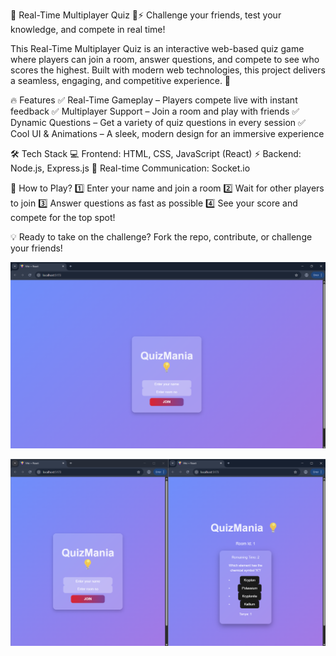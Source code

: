 🎯 Real-Time Multiplayer Quiz 🧠⚡
Challenge your friends, test your knowledge, and compete in real time!

This Real-Time Multiplayer Quiz is an interactive web-based quiz game where players can join a room, answer questions, and compete to see who scores the highest. Built with modern web technologies, this project delivers a seamless, engaging, and competitive experience. 🚀

🔥 Features
✅ Real-Time Gameplay – Players compete live with instant feedback
✅ Multiplayer Support – Join a room and play with friends
✅ Dynamic Questions – Get a variety of quiz questions in every session
✅ Cool UI & Animations – A sleek, modern design for an immersive experience

🛠 Tech Stack
💻 Frontend: HTML, CSS, JavaScript (React)
⚡ Backend: Node.js, Express.js
🔌 Real-time Communication: Socket.io

🚀 How to Play?
1️⃣ Enter your name and join a room
2️⃣ Wait for other players to join
3️⃣ Answer questions as fast as possible
4️⃣ See your score and compete for the top spot!

💡 Ready to take on the challenge? Fork the repo, contribute, or challenge your friends!

![image alt](https://github.com/PS1215/QuizMania/blob/d9ba429abc0736ce75ee6a56f9d1f1a0117b3ff0/Home%20page.png)



![image alt](https://github.com/PS1215/QuizMania/blob/d674ac7034280a3c8e6f91971c9982e5f734d0fa/Home%20page%20%2B%20Quiz%20page.png)

